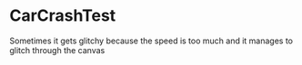 # CarCrashTest
Sometimes it gets glitchy because the speed is too much and it manages to glitch through the canvas
